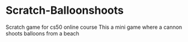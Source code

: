 # Scratch-Balloonshoots
Scratch game for cs50 online course
This a mini game where a cannon shoots balloons from a beach
